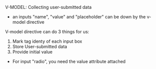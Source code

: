V-MODEL: Collecting user-submitted data

- an inputs "name", "value" and "placeholder" can be down by the v-model directive

V-model directive can do 3 things for us:
1. Mark tag identy of each input box
2. Store User-submitted data
3. Provide initial value


- For input "radio", you need the value attribute attached